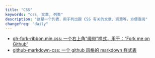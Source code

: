 ```yaml
---
title: "CSS"
keywords: "css, 文章, 列表"
description: "这是一个列表，用于列出跟 CSS 有关的文章、资源等，方便查阅"
changefreq: "daily"
---
```


- [gh-fork-ribbon.min.css: 一个右上角“缎带”样式，用于：“Fork me on Github”](/css/gh-fork-ribbon.md)
- [github-markdown-css: 一个 github 风格的 markdown 样式表](/css/github-markdown-css.md)